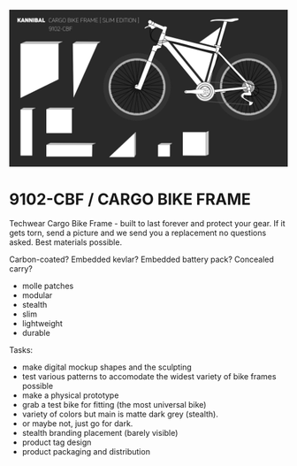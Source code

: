 ![](kannibal-bike-cargo-frame.png)

# 9102-CBF / CARGO BIKE FRAME 
Techwear Cargo Bike Frame - built to last forever and protect your gear. If it gets torn, send a picture and we send you a replacement no questions asked. Best materials possible. 

Carbon-coated? Embedded kevlar? Embedded battery pack? Concealed carry? 

- molle patches
- modular
- stealth
- slim
- lightweight
- durable

Tasks:
- make digital mockup shapes and the sculpting
- test various patterns to accomodate the widest variety of bike frames possible
- make a physical prototype
- grab a test bike for fitting (the most universal bike)
- variety of colors but main is matte dark grey (stealth).
- or maybe not, just go for dark.
- stealth branding placement (barely visible)
- product tag design
- product packaging and distribution
